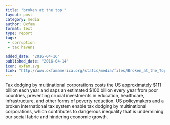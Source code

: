 ```yaml
---
title: "broken at the top."
layout: post
category: media
author: Oxfam
format: text
type: report
tags: 
 - corruption
 - tax havens

added_date: "2016-04-16"
published_date: "2016-04-14"
icon: oxfam.svg
link: "http://www.oxfamamerica.org/static/media/files/Broken_at_the_Top_FINAL_EMBARGOED_4.12.2016.pdf"
---
```


Tax dodging by multinational corporations costs the US approximately $111 billion each year and saps an estimated $100 billion every year from poor countries, preventing crucial investments in education, healthcare, infrastructure, and other forms of poverty reduction. 
US policymakers and a broken international tax system enable tax dodging by multinational corporations, which contributes to dangerous inequality that is undermining our social fabric and hindering economic growth. 
